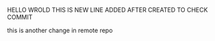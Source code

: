 HELLO WROLD
THIS IS NEW LINE ADDED AFTER CREATED TO CHECK COMMIT

this is another change in remote repo
